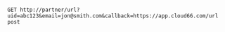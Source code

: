 <!-- layout:code post: partner-integration_redirecting-to-partner's-website -->

```

GET http://partner/url?uid=abc123&email=jon@smith.com&callback=https://app.cloud66.com/url
post
```
